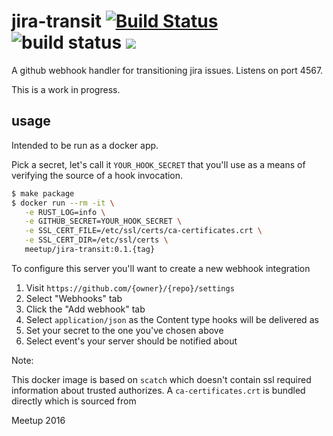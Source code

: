 # jira-transit [![Build Status](https://travis-ci.org/meetup/jira-transit.svg?branch=master)](https://travis-ci.org/meetup/jira-transit) ![build status](https://img.shields.io/badge/project%20status-wip-yellow.svg) ![](https://img.shields.io/github/tag/meetup/jira-transit.svg)

A github webhook handler for transitioning jira issues. Listens on port 4567.

This is a work in progress.

## usage

Intended to be run as a docker app.

Pick a secret, let's call it `YOUR_HOOK_SECRET` that you'll use as a means of verifying
the source of a hook invocation.

```bash
$ make package
$ docker run --rm -it \
   -e RUST_LOG=info \
   -e GITHUB_SECRET=YOUR_HOOK_SECRET \
   -e SSL_CERT_FILE=/etc/ssl/certs/ca-certificates.crt \
   -e SSL_CERT_DIR=/etc/ssl/certs \
   meetup/jira-transit:0.1.{tag}
```

To configure this server you'll want to create a new webhook integration

1) Visit `https://github.com/{owner}/{repo}/settings`
2) Select "Webhooks" tab
3) Click the "Add webhook" tab
4) Select `application/json` as the Content type hooks will be delivered as
5) Set your secret to the one you've chosen above
6) Select event's your server should be notified about

Note:

This docker image is based on `scatch` which doesn't contain ssl required
information about trusted authorizes. A `ca-certificates.crt` is bundled directly
which is sourced from

Meetup 2016

